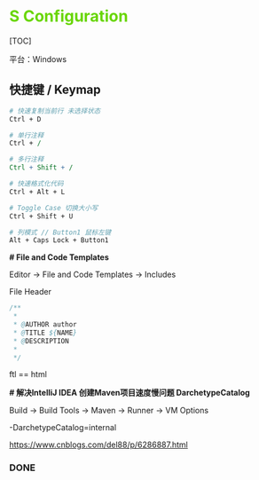 # <font color=#69D600>S Configuration</font>

[TOC]

平台：Windows





## 快捷键 / Keymap

```perl
# 快速复制当前行 未选择状态
Ctrl + D

# 单行注释
Ctrl + /

# 多行注释
Ctrl + Shift + /

# 快速格式化代码
Ctrl + Alt + L

# Toggle Case 切换大小写
Ctrl + Shift + U

# 列模式 // Button1 鼠标左键
Alt + Caps Lock + Button1
```





**\# File and Code Templates**

Editor -> File and Code Templates -> Includes

File Header

```java
/**
 *
 * @AUTHOR author
 * @TITLE ${NAME}
 * @DESCRIPTION
 *
 */
```

ftl == html



**\# 解决IntelliJ IDEA 创建Maven项目速度慢问题 DarchetypeCatalog**

Build -> Build Tools -> Maven -> Runner -> VM Options

-DarchetypeCatalog=internal

https://www.cnblogs.com/del88/p/6286887.html





### DONE



